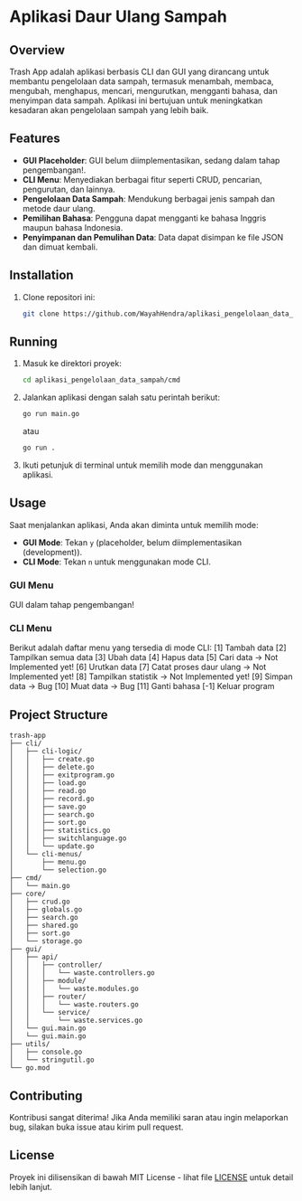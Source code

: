 # Aplikasi Daur Ulang Sampah

## Overview
Trash App adalah aplikasi berbasis CLI dan GUI yang dirancang untuk membantu pengelolaan data sampah, termasuk menambah, membaca, mengubah, menghapus, mencari, mengurutkan, mengganti bahasa, dan menyimpan data sampah. Aplikasi ini bertujuan untuk meningkatkan kesadaran akan pengelolaan sampah yang lebih baik.

## Features
- **GUI Placeholder**: GUI belum diimplementasikan, sedang dalam tahap pengembangan!.
- **CLI Menu**: Menyediakan berbagai fitur seperti CRUD, pencarian, pengurutan, dan lainnya.
- **Pengelolaan Data Sampah**: Mendukung berbagai jenis sampah dan metode daur ulang.
- **Pemilihan Bahasa**: Pengguna dapat mengganti ke bahasa Inggris maupun bahasa Indonesia.
- **Penyimpanan dan Pemulihan Data**: Data dapat disimpan ke file JSON dan dimuat kembali.

## Installation
1. Clone repositori ini:
   ```bash
   git clone https://github.com/WayahHendra/aplikasi_pengelolaan_data_sampah.git
   ```

## Running
1. Masuk ke direktori proyek:
   ```bash
   cd aplikasi_pengelolaan_data_sampah/cmd
   ```

2. Jalankan aplikasi dengan salah satu perintah berikut:
   ```bash
   go run main.go
   ```
   atau
   ```bash
   go run .
   ```

3. Ikuti petunjuk di terminal untuk memilih mode dan menggunakan aplikasi.

## Usage
Saat menjalankan aplikasi, Anda akan diminta untuk memilih mode:
- **GUI Mode**: Tekan `y` (placeholder, belum diimplementasikan (development)).
- **CLI Mode**: Tekan `n` untuk menggunakan mode CLI.

### GUI Menu
GUI dalam tahap pengembangan!

### CLI Menu
Berikut adalah daftar menu yang tersedia di mode CLI:
[1] Tambah data
[2] Tampilkan semua data
[3] Ubah data
[4] Hapus data
[5] Cari data -> Not Implemented yet!
[6] Urutkan data
[7] Catat proses daur ulang -> Not Implemented yet!
[8] Tampilkan statistik -> Not Implemented yet!
[9] Simpan data -> Bug
[10] Muat data -> Bug
[11] Ganti bahasa
[-1] Keluar program

## Project Structure
```
trash-app
├── cli/
│   ├── cli-logic/
│   │   ├── create.go
│   │   ├── delete.go
│   │   ├── exitprogram.go
│   │   ├── load.go
│   │   ├── read.go
│   │   ├── record.go
│   │   ├── save.go
│   │   ├── search.go
│   │   ├── sort.go
│   │   ├── statistics.go
│   │   ├── switchlanguage.go
│   │   └── update.go
│   └── cli-menus/
│       ├── menu.go
│       └── selection.go
├── cmd/
│   └── main.go
├── core/
│   ├── crud.go
│   ├── globals.go
│   ├── search.go
│   ├── shared.go
│   ├── sort.go
│   └── storage.go
├── gui/
│   ├── api/
│   │   ├── controller/
│   │   │   └── waste.controllers.go
│   │   ├── module/
│   │   │   └── waste.modules.go
│   │   ├── router/
│   │   │   └── waste.routers.go
│   │   └── service/
│   │       └── waste.services.go
│   └── gui.main.go  
│   └── gui.main.go
├── utils/
│   ├── console.go
│   └── stringutil.go
└── go.mod
```

## Contributing
Kontribusi sangat diterima! Jika Anda memiliki saran atau ingin melaporkan bug, silakan buka issue atau kirim pull request.

## License
Proyek ini dilisensikan di bawah MIT License - lihat file [LICENSE](LICENSE) untuk detail lebih lanjut.

